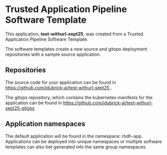 # Trusted Application Pipeline Software Template

This application, **test-withurl-sept25**, was created from a Trusted Application Pipeline Software Template.

The software templates create a new source and gitops deployment repositories with a sample source application. 

## Repositories

The source code for your application can be found in [https://github.com/jdubrick-ai/test-withurl-sept25 ](https://github.com/jdubrick-ai/test-withurl-sept25 ).
 
The gitops repository, which contains the kubernetes manifests for the application can be found in 
[https://github.com/jdubrick-ai/test-withurl-sept25-gitops ](https://github.com/jdubrick-ai/test-withurl-sept25-gitops ) 

## Application namespaces 

The default application will be found in the namespace: rhdh-app. Applications can be deployed into unique namespaces or multiple software templates can also bet generated into the same group namespaces.  